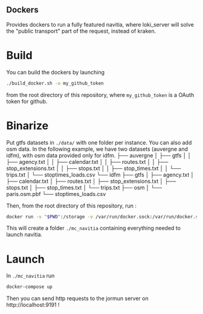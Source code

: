 
## Dockers
Provides dockers to run a fully featured navitia, where loki_server 
will solve the "public transport" part of the request, instead of kraken.


# Build
You can build the dockers by launching 
```bash
./build_docker.sh -o my_github_token
```
from the root directory of this repository, where `my_github_token` is a OAuth token for github.

# Binarize

Put gtfs datasets in `./data/` with one folder per instance.
You can also add osm data.
In the following example, we have two datasets (auvergne and idfm), with osm data provided only for idfm.
├── auvergne
│   ├── gtfs
│   │   ├── agency.txt
│   │   ├── calendar.txt
│   │   ├── routes.txt
│   │   ├── stop_extensions.txt
│   │   ├── stops.txt
│   │   ├── stop_times.txt
│   │   └── trips.txt
│   └── stoptimes_loads.csv
└── idfm
    ├── gtfs
    │   ├── agency.txt
    │   ├── calendar.txt
    │   ├── routes.txt
    │   ├── stop_extensions.txt
    │   ├── stops.txt
    │   ├── stop_times.txt
    │   └── trips.txt
    ├── osm
    │   └── paris.osm.pbf
    └── stoptimes_loads.csv

Then, from the root directory of this repository, run :

```bash
docker run -v "$PWD":/storage -v /var/run/docker.sock:/var/run/docker.sock   mc_navitia/bina 
```

This will create a folder `./mc_navitia` containing everything needed to launch navitia.

# Launch

In `./mc_navitia` run 
```bash
docker-compose up
```

Then you can send http requests to the jormun server on http://localhost:9191 !
